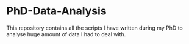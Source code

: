 # PhD-Data-Analysis
This repository contains all the scripts I have written during my PhD to analyse huge amount of data I had to deal with.
